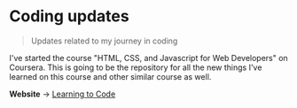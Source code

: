 # Coding updates
> Updates related to my journey in coding

I've started the course "HTML, CSS, and Javascript for Web Developers" on Coursera. This is going to be the repository for all the new things I've learned on this course and other similar course as well.

**Website** -> [Learning to Code](https://dhruvmanila.github.io/coding-updates/index.html) 

